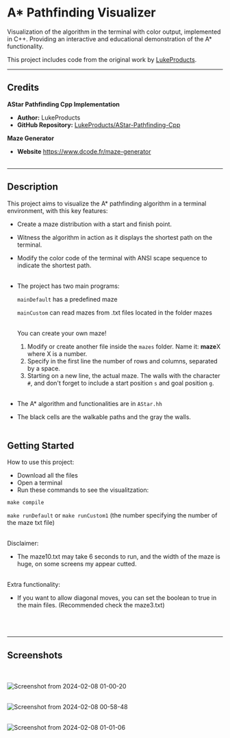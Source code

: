 # A* Pathfinding Visualizer
Visualization of the algorithm in the terminal with color output, implemented in C++. Providing an interactive and educational demonstration of the A* functionality.

This project includes code from the original work by [LukeProducts](https://github.com/LukeProducts).

---

## Credits

**AStar Pathfinding Cpp Implementation**

- **Author:** LukeProducts
- **GitHub Repository:** [LukeProducts/AStar-Pathfinding-Cpp](https://github.com/LukeProducts/AStar-Pathfinding-Cpp)

**Maze Generator**
- **Website** https://www.dcode.fr/maze-generator<br><br>

---

## Description

This project aims to visualize the A* pathfinding algorithm in a terminal environment, with this key features:
- Create a maze distribution with a start and finish point.
- Witness the algorithm in action as it displays the shortest path on the terminal.
- Modify the color code of the terminal with ANSI scape sequence to indicate the shortest path.<br><br>
   
- The project has two main programs:

    `mainDefault` has a predefined maze

    `mainCustom`  can read mazes from .txt files located in the folder mazes<br><br>

    You can create your own maze!
    1. Modify or create another file inside the `mazes` folder. Name it:  **maze**X  where X is a number.
    2. Specify in the first line the number of rows and columns, separated by a space.
    3. Starting on a new line, the actual maze. The walls with the character `#`, and don't forget to include a start position `s` and goal position `g`.<br><br>

- The A* algorithm and functionalities are in `AStar.hh` 

- The black cells are the walkable paths and the gray the walls.<br><br>


## Getting Started

How to use this project: 
- Download all the files
- Open a terminal 
- Run these commands to see the visualitzation:

`make compile` 

`make runDefault`   or   `make runCustom1`  (the number specifying the number of the maze txt file)<br><br>


Disclaimer:
- The maze10.txt may take 6 seconds to run, and the width of the maze is huge, on some screens my appear cutted.<br><br>

Extra functionality:
- If you want to allow diagonal moves, you can set the boolean to true in the main files. (Recommended check the maze3.txt)<br><br>
<br><br>
---

## Screenshots
<br><br>
![Screenshot from 2024-02-08 01-00-20](https://github.com/ArnauCS03/AStar-Pathfinding-Visualizer/assets/95536223/2d2d3a8c-6c4a-425f-912f-991c11c8fe3c)<br><br>

![Screenshot from 2024-02-08 00-58-48](https://github.com/ArnauCS03/AStar-Pathfinding-Visualizer/assets/95536223/c203fee1-7690-4a83-823d-c5b5559c629f)<br><br>

![Screenshot from 2024-02-08 01-01-06](https://github.com/ArnauCS03/AStar-Pathfinding-Visualizer/assets/95536223/cb8d83bd-273b-4be1-88c2-641c46868cfb)<br><br><br>



